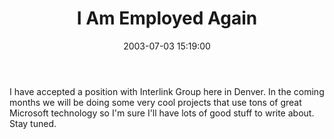 ﻿---
layout: post
title: "I Am Employed Again"
comments: false
date: 2003-07-03 15:19:00
updated: 2004-05-03 20:22:00
categories:
 - Personal
subtext-id: 2c9c2d65-d095-4eb9-acd4-cb6d8657ae06
alias: /blog/I-Am-Employed-Again.aspx
---


I have accepted a position with Interlink Group here in Denver. In the coming months we will be doing some very cool projects that use tons of great Microsoft technology so I'm sure I'll have lots of good stuff to write about. Stay tuned.
